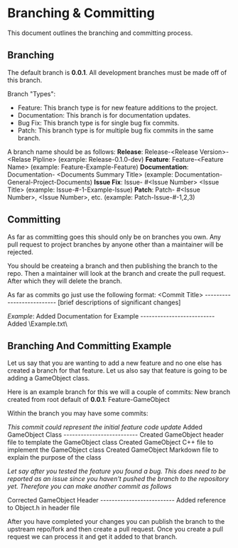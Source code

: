 # Branching & Committing

This document outlines the branching and committing process. 

## Branching 
The default branch is **0.0.1**. All development branches must be made off of this branch.

Branch "Types": 

 - Feature: This branch type is for new feature additions to the project.
 - Documentation: This branch is for documentation updates.
 - Bug Fix: This branch type is for single bug fix commits.
 - Patch: This branch type is for multiple bug fix commits in the same branch.

A branch name should be as follows:
**Release**: Release-\<Release Version\>-\<Relase Pipline\> (example: Release-0.1.0-dev)
**Feature**:   Feature-\<Feature Name\> (example: Feature-Example-Feature)
**Documentation**: Documentation- \<Documents Summary Title\> (example: Documentation-General-Project-Documents)
**Issue Fix**: Issue- #\<Issue Number\> \<Issue Title\>  (example: Issue-#-1-Example-Issue)
**Patch**: Patch- #\<Issue Number\>, \<Issue Number\>, etc. (example: Patch-Issue-#-1,2,3)

## Committing
As far as committing goes this should only be on branches you own. Any pull request to project branches by anyone other than a maintainer will be rejected.

You should be createing a branch and then publishing the branch to the repo. Then a maintainer will look at the branch and create the pull request. After which they will delete the branch.

As far as commits go just use the following format:
\<Commit Title\>
\--------------------------
[brief descriptions of significant changes]

*Example*:
Added Documentation for Example
\--------------------------
Added \Example.txt\

## Branching And Committing Example
Let us say that you are wanting to add a new feature and no one else has created a branch for that feature. Let us also say that feature is going to be adding a GameObject class.

Here is an example branch for this we will a couple of commits:
New branch created from root default of **0.0.1**: Feature-GameObject

Within the branch you may have some commits:

*This commit could represent the initial feature code update*
Added GameObject Class
\--------------------------
Created GameObject header file to template the GameObject class
Created GameObject C++ file to implement the GameObject class
Created GameObject Markdown file to explain the purpose of the class

*Let say after you tested the feature you found a bug. This does need to be reported as an issue since you haven't pushed the branch to the repository yet. Therefore you can make another commit as follows*

Corrected GameObject Header
\--------------------------
Added reference to Object.h in header file

After you have completed your changes you can publish the branch to the upstream repo/fork and then create a pull request. Once you create a pull request we can process it and get it added to that branch. 